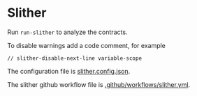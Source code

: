 <!--
 ~ Copyright (c) 2022 Espresso Systems (espressosys.com)
 ~ This file is part of the Configurable Asset Privacy for Ethereum (CAPE) library.
 ~
 ~ This program is free software: you can redistribute it and/or modify it under the terms of the GNU General Public License as published by the Free Software Foundation, either version 3 of the License, or (at your option) any later version.
 ~ This program is distributed in the hope that it will be useful, but WITHOUT ANY WARRANTY; without even the implied warranty of MERCHANTABILITY or FITNESS FOR A PARTICULAR PURPOSE. See the GNU General Public License for more details.
 ~ You should have received a copy of the GNU General Public License along with this program. If not, see <https://www.gnu.org/licenses/>.
 -->

# Slither

Run `run-slither` to analyze the contracts.

To disable warnings add a code comment, for example

    // slither-disable-next-line variable-scope

The configuration file is [slither.config.json](./slither.config.json).

The slither github workflow file is
[.github/workflows/slither.yml](./.github/workflows/slither.yml).
